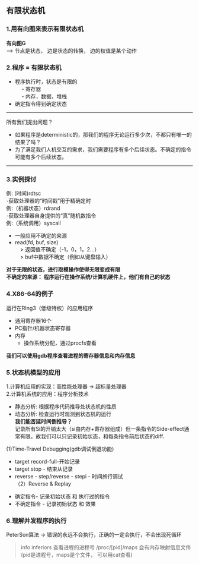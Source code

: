 ## 有限状态机
 ### 1.用有向图来表示有限状态机
 **有向图G**  
 --> 节点是状态， 边是状态的转换， 边的权值是某个动作    
 ### 2.程序 = 有限状态机
 * 程序执行时，状态是有限的  
 &emsp; - 寄存器  
 &emsp; - 内存，数据，堆栈  
 * 确定指令得到确定状态  
 ---
 所有我们提出问题？  
 * 如果程序是deterministic的，那我们的程序无论运行多少次，不都只有唯一的结果了吗？  
 * 为了满足我们人机交互的需求，我们需要程序有多个后续状态。不确定的指令可能有多个后续状态。  
 ---
 ### 3.实例探讨   
 例: (时间)rdtsc  
 -获取处理器的“时间戳”用于精确定时    
 例:（机器状态）rdrand   
 -获取处理器自身提供的“真”随机数指令   
 例:（系统调用）syscall   
 - 一般应用不确定的来源  
 - read(fd, buf, size)   
 &emsp;> 返回值不确定（-1，0，1，2...）    
 &emsp;> buf中数据不确定（例如从键盘输入）   
 
**对于无限的状态，进行取模操作使得无限变成有限**   
**不确定的来源： 程序运行在操作系统/计算机硬件上，他们有自己的状态**   

### 4.X86-64的例子   
  运行在RIng3（低级特权）的应用程序   
  * 通用寄存器16个   
  * PC指针/机器状态寄存器   
  * 内存   
    * 操作系统分配，通过procfs查看  
  
**我们可以使用gdb程序查看进程的寄存器信息和内存信息**  

### 5.状态机模型的应用  
1.计算机应用的实现：高性能处理器 -> 超标量处理器   
2.计算机系统的应用：程序分析技术  
* 静态分析: 根据程序代码推导处状态机的性质    
* 动态分析: 检查运行时观测到状态机的运行   
**我们能否延时间倒推导？**  
记录所有Si的开销太大（si由内存+寄存器组成）但一条指令的Side-effect通常有限。故我们可以只记录初始状态，和每条指令前后状态的diff.  

(1)Time-Travel Debugging(gdb调试倒退功能)   
* target record-full-开始记录  
* target stop - 结束从记录  
* reverse - step/reverse - stepi - 时间旅行调试  
（2）Reverse & Replay   
- 确定指令- 记录初始状态 和 执行过的指令   
- 不确定指令 - 记录初始状态 和 效果  

### 6.理解并发程序的执行  
 PeterSon算法 -> 错误的永远不会执行，正确的一定会执行，不会出现死循环  
 
 
> info inferiors 查看进程的进程号 
>/proc/[pid]/maps 会有内存映射信息文件(pid是进程号，maps是个文件， 可以用cat查看) 
